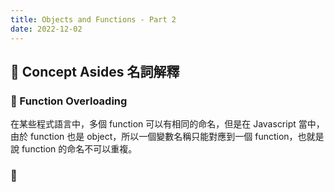 ```yaml
---
title: Objects and Functions - Part 2
date: 2022-12-02
---
```


## 🐳 Concept Asides 名詞解釋

### 🦀 Function Overloading

在某些程式語言中，多個 function 可以有相同的命名，但是在 Javascript 當中，由於 function 也是 object，所以一個變數名稱只能對應到一個 function，也就是說 function 的命名不可以重複。

### 🦀 